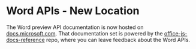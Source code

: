 # Word APIs - New Location

The Word preview API documentation is now hosted on [docs.microsoft.com](https://docs.microsoft.com/javascript/api/word). That documentation set is powered by the [office-js-docs-reference](https://github.com/OfficeDev/office-js-docs-reference) repo, where you can leave feedback about the Word APIs.

